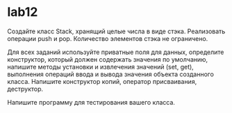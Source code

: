 # lab12
Создайте класс Stack, хранящий целые числа в виде стэка. Реализовать операции push и pop. Количество элементов стэка не ограничено.

Для всех заданий используйте приватные поля для данных, определите конструктор, который должен содержать значения по умолчанию, напишите методы установки и извлечения значений (set, get), выполнения операций ввода и вывода значения объекта созданного класса. Напишите конструктор копий, оператор присваивания, деструктор.

Напишите программу для тестирования вашего класса.

